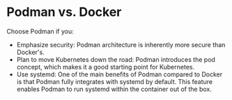 # Podman vs. Docker

Choose Podman if you:

* Emphasize security: Podman architecture is inherently more secure than Docker's.
* Plan to move Kubernetes down the road: Podman introduces the pod concept, which makes it a good starting point for Kubernetes.
* Use systemd: One of the main benefits of Podman compared to Docker is that Podman fully integrates with systemd by default. This feature enables Podman to run systemd within the container out of the box.

